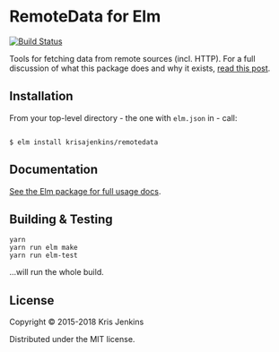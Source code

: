 # RemoteData for Elm

[![Build Status](https://travis-ci.org/krisajenkins/remotedata.svg?branch=master)](https://travis-ci.org/krisajenkins/remotedata)

Tools for fetching data from remote sources (incl. HTTP). For a full discussion
of what this package does and why it exists, [read this post](http://blog.jenkster.com/2016/06/how-elm-slays-a-ui-antipattern.html).


## Installation

From your top-level directory - the one with `elm.json` in - call:

```

$ elm install krisajenkins/remotedata
```

## Documentation

[See the Elm package for full usage docs](http://package.elm-lang.org/packages/krisajenkins/remotedata/latest).

## Building & Testing

```
yarn
yarn run elm make
yarn run elm-test
```

...will run the whole build.

## License

Copyright © 2015-2018 Kris Jenkins

Distributed under the MIT license.
